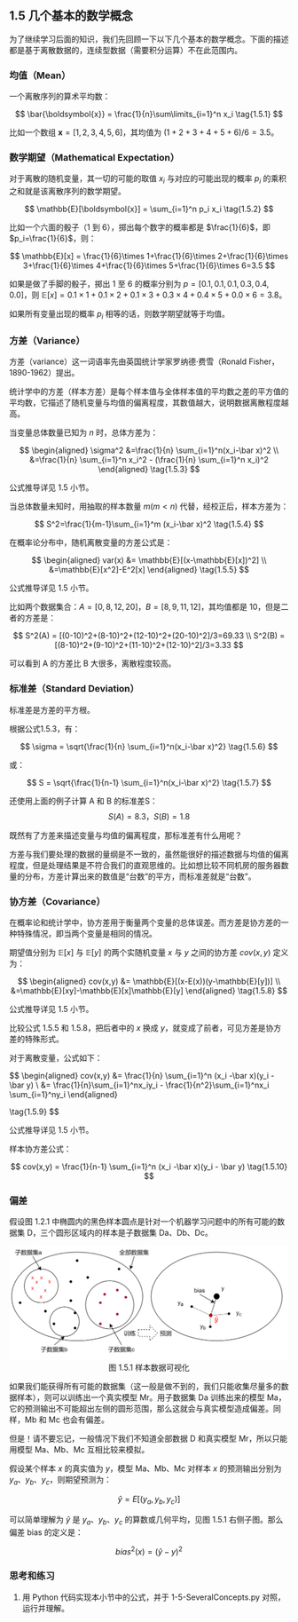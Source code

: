 
## 1.5 几个基本的数学概念

为了继续学习后面的知识，我们先回顾一下以下几个基本的数学概念。下面的描述都是基于离散数据的，连续型数据（需要积分运算）不在此范围内。

### 均值（Mean）

一个离散序列的算术平均数：

$$
\bar{\boldsymbol{x}} = \frac{1}{n}\sum\limits_{i=1}^n x_i \tag{1.5.1}
$$

比如一个数组 $\boldsymbol{x}=[1,2,3,4,5,6]$，其均值为 $(1+2+3+4+5+6)/6=3.5$。

### 数学期望（Mathematical Expectation）

对于离散的随机变量，其一切的可能的取值 $x_i$ 与对应的可能出现的概率 $p_i$ 的乘积之和就是该离散序列的数学期望。

$$
\mathbb{E}[\boldsymbol{x}] = \sum_{i=1}^n p_i x_i \tag{1.5.2}
$$

比如一个六面的骰子（1 到 6），掷出每个数字的概率都是 $\frac{1}{6}$，即 $p_i=\frac{1}{6}$，则：

$$
\mathbb{E}[x] = \frac{1}{6}\times 1+\frac{1}{6}\times 2+\frac{1}{6}\times 3+\frac{1}{6}\times 4+\frac{1}{6}\times 5+\frac{1}{6}\times 6=3.5
$$

如果是做了手脚的骰子，掷出 1 至 6 的概率分别为 $p=[0.1,0.1,0.1,0.3,0.4,0.0]$，则 $\mathbb{E}[x]=0.1 \times 1+0.1 \times 2+0.1 \times 3+0.3 \times 4+0.4 \times 5+0.0 \times 6=3.8$。

如果所有变量出现的概率 $p_i$ 相等的话，则数学期望就等于均值。

### 方差（Variance）

方差（variance）这一词语率先由英国统计学家罗纳德·费雪（Ronald Fisher，1890-1962）提出。

统计学中的方差（样本方差）是每个样本值与全体样本值的平均数之差的平方值的平均数，它描述了随机变量与均值的偏离程度，其数值越大，说明数据离散程度越高。

当变量总体数量已知为 $n$ 时，总体方差为：

$$
\begin{aligned}
\sigma^2 &=\frac{1}{n} \sum_{i=1}^n(x_i-\bar x)^2 \\
&=\frac{1}{n} \sum_{i=1}^n x_i^2 - (\frac{1}{n} \sum_{i=1}^n x_i)^2
\end{aligned}
\tag{1.5.3}    
$$

公式推导详见 1.5 小节。

当总体数量未知时，用抽取的样本数量 $m (m < n)$ 代替，经校正后，样本方差为：

$$
S^2=\frac{1}{m-1}\sum_{i=1}^m (x_i-\bar x)^2 \tag{1.5.4}
$$

在概率论分布中，随机离散变量的方差公式是：

$$
\begin{aligned}
var(x) &= \mathbb{E}[(x-\mathbb{E}[x])^2]
\\
&=\mathbb{E}[x^2]-E^2[x] 
\end{aligned}
\tag{1.5.5}
$$

公式推导详见 1.5 小节。

比如两个数据集合：$A=[0,8,12,20]，B=[8,9,11,12]$，其均值都是 10，但是二者的方差是：

$$
S^2(A) = [(0-10)^2+(8-10)^2+(12-10)^2+(20-10)^2]/3=69.33
\\
S^2(B) = [(8-10)^2+(9-10)^2+(11-10)^2+(12-10)^2]/3=3.33
$$

可以看到 A 的方差比 B 大很多，离散程度较高。

### 标准差（Standard Deviation）

标准差是方差的平方根。

根据公式1.5.3，有：

$$
\sigma = \sqrt{\frac{1}{n} \sum_{i=1}^n(x_i-\bar x)^2}
\tag{1.5.6}    
$$

或：

$$
S = \sqrt{\frac{1}{n-1} \sum_{i=1}^n(x_i-\bar x)^2}
\tag{1.5.7}    
$$

还使用上面的例子计算 A 和 B 的标准差S：
$$
S(A) = 8.3，S(B) = 1.8
$$

既然有了方差来描述变量与均值的偏离程度，那标准差有什么用呢？

方差与我们要处理的数据的量纲是不一致的，虽然能很好的描述数据与均值的偏离程度，但是处理结果是不符合我们的直观思维的。比如想比较不同机房的服务器数量的分布，方差计算出来的数值是“台数”的平方，而标准差就是“台数”。

### 协方差（Covariance）

在概率论和统计学中，协方差用于衡量两个变量的总体误差。而方差是协方差的一种特殊情况，即当两个变量是相同的情况。

期望值分别为 $\mathbb{E}[x]$ 与 $\mathbb{E}[y]$ 的两个实随机变量 $x$ 与 $y$ 之间的协方差 $cov(x,y)$ 定义为：

$$
\begin{aligned}
cov(x,y) &= \mathbb{E}[(x-E(x))(y-\mathbb{E}[y])]
\\
&=\mathbb{E}[xy]-\mathbb{E}[x]\mathbb{E}[y]
\end{aligned}
\tag{1.5.8}
$$

公式推导详见 1.5 小节。

比较公式 1.5.5 和 1.5.8，把后者中的 $x$ 换成 $y$，就变成了前者，可见方差是协方差的特殊形式。

对于离散变量，公式如下：

$$
\begin{aligned}
cov(x,y) &= \frac{1}{n} \sum_{i=1}^n (x_i -\bar x)(y_i - \bar y)    \\
&= \frac{1}{n}\sum_{i=1}^nx_iy_i - \frac{1}{n^2}\sum_{i=1}^nx_i \sum_{i=1}^ny_i
\end{aligned}

\tag{1.5.9}
$$

公式推导详见 1.5 小节。

样本协方差公式：

$$
cov(x,y) = \frac{1}{n-1} \sum_{i=1}^n (x_i -\bar x)(y_i - \bar y)    
\tag{1.5.10}
$$


### 偏差

假设图 1.2.1 中椭圆内的黑色样本圆点是针对一个机器学习问题中的所有可能的数据集 D，三个圆形区域内的样本是子数据集 Da、Db、Dc。

<img src="./images/1-5-1.png" />
<center>图 1.5.1 样本数据可视化</center>

如果我们能获得所有可能的数据集（这一般是做不到的，我们只能收集尽量多的数据样本），则可以训练出一个真实模型 Mr。用子数据集 Da 训练出来的模型 Ma，它的预测输出不可能超出左侧的圆形范围，那么这就会与真实模型造成偏差。同样，Mb 和 Mc 也会有偏差。

但是！请不要忘记，一般情况下我们不知道全部数据 D 和真实模型 Mr，所以只能用模型 Ma、Mb、Mc 互相比较来模拟。

假设某个样本 $x$ 的真实值为 $y$，模型 Ma、Mb、Mc 对样本 $x$ 的预测输出分别为 $y_a、y_b、y_c$，则期望预测为：

$$
\hat{y} = E[(y_a,y_b,y_c)]
$$

可以简单理解为 $\hat{y}$ 是 $y_a、y_b、y_c$ 的算数或几何平均，见图 1.5.1 右侧子图。那么偏差 bias 的定义是：

$$
bias^2(x) = (\hat{y}-y)^2 \tag{1.5.11}
$$

### 思考和练习

1. 用 Python 代码实现本小节中的公式，并于 1-5-SeveralConcepts.py 对照，运行并理解。
